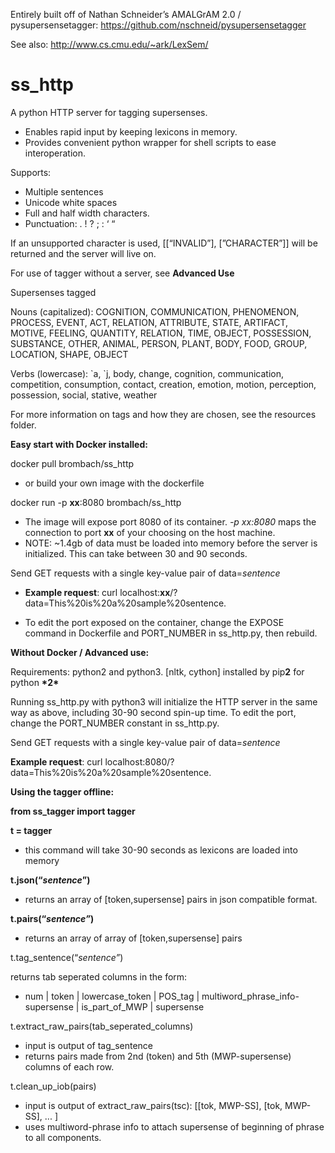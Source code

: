 Entirely built off of Nathan Schneider’s AMALGrAM 2.0 /
pysupersensetagger:
<https://github.com/nschneid/pysupersensetagger>

See also: <http://www.cs.cmu.edu/~ark/LexSem/>





**ss\_http**
====================

A python HTTP server for tagging supersenses.

-   Enables rapid input by keeping lexicons in memory.
-   Provides convenient python wrapper for shell scripts to ease
    interoperation.



Supports:
-   Multiple sentences
-   Unicode white spaces
-   Full and half width characters.
-   Punctuation: . ! ? ; : ‘ “

If an unsupported character is used, \[\[“INVALID”\], \[”CHARACTER”\]\]
will be returned and the server will live on.



For use of tagger without a server, see **Advanced Use**



Supersenses tagged

Nouns (capitalized): COGNITION, COMMUNICATION, PHENOMENON, PROCESS,
EVENT, ACT, RELATION, ATTRIBUTE, STATE, ARTIFACT, MOTIVE, FEELING,
QUANTITY, RELATION, TIME, OBJECT, POSSESSION, SUBSTANCE, OTHER, ANIMAL,
PERSON, PLANT, BODY, FOOD, GROUP, LOCATION, SHAPE, OBJECT



Verbs (lowercase): \`a, \`j, body, change, cognition, communication,
competition, consumption, contact, creation, emotion, motion,
perception, possession, social, stative, weather



For more information on tags and how they are chosen, see the resources
folder.



**Easy start with Docker installed:**

docker pull brombach/ss\_http

-   or build your own image with the dockerfile

docker run -p **xx**:8080 brombach/ss\_http

-   The image will expose port 8080 of its container. *-p xx:8080* maps
    the connection to port **xx** of your choosing on the host machine.
-   NOTE: \~1.4gb of data must be loaded into memory before the server
    is initialized. This can take between 30 and 90 seconds.



Send GET requests with a single key-value pair of data=*sentence*

-   **Example request**: curl
    localhost:**xx**/?data=This%20is%20a%20sample%20sentence.

-   To edit the port exposed on the container, change the EXPOSE command
    in Dockerfile and PORT\_NUMBER in ss\_http.py, then rebuild.



**Without Docker / Advanced use:**

Requirements: python2 and python3. \[nltk, cython\] installed by
pip**2** for python **\*2\***



Running ss\_http.py with python3 will initialize the HTTP server in the
same way as above, including 30-90 second spin-up time. To edit the
port, change the PORT\_NUMBER constant in ss\_http.py.



Send GET requests with a single key-value pair of data=*sentence*

**Example request**: curl
localhost:8080/?data=This%20is%20a%20sample%20sentence.


**Using the tagger offline:**

**from ss\_tagger import tagger**

**t = tagger**

-   this command will take 30-90 seconds as lexicons are loaded into
    memory

**t.json(“*sentence*”)**

-   returns an array of \[token,supersense\] pairs in json compatible
    format.

**t.pairs(“*sentence”*)**

-   returns an array of array of \[token,supersense\] pairs

t.tag\_sentence(“*sentence”*)

returns tab seperated columns in the form:

-   num | token | lowercase\_token | POS\_tag |
    multiword\_phrase\_info-supersense | is\_part\_of\_MWP | supersense

t.extract\_raw\_pairs(tab\_seperated\_columns)

-   input is output of tag\_sentence
-   returns pairs made from 2nd (token) and 5th (MWP-supersense) columns
    of each row.

t.clean\_up\_iob(pairs)

-   input is output of extract\_raw\_pairs(tsc): \[\[tok, MWP-SS\],
    \[tok, MWP-SS\], ... \]
-   uses multiword-phrase info to attach supersense of beginning of
    phrase to all components.


